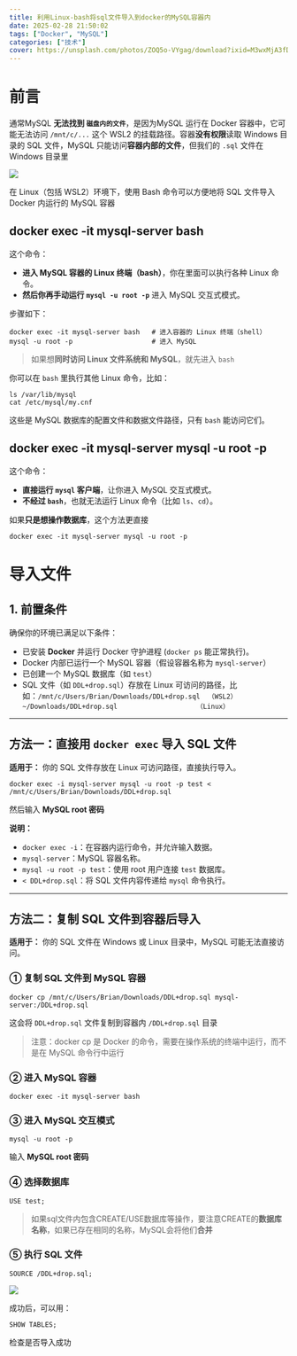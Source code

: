 ```yaml
---
title: 利用Linux-bash将sql文件导入到docker的MySQL容器内
date: 2025-02-28 21:50:02
tags: ["Docker", "MySQL"]
categories: ["技术"]
cover: https://unsplash.com/photos/ZOQ5o-VYgag/download?ixid=M3wxMjA3fDB8MXxzZWFyY2h8MXx8bXlzcWx8ZW58MHx8fHwxNzQwNzY0MjE3fDA&force=true&fm=jpg
---
```


# 前言
通常MySQL **无法找到 `磁盘内的文件`**，是因为MySQL 运行在 Docker 容器中，它可能无法访问 `/mnt/c/...` 这个 WSL2 的挂载路径。容器**没有权限**读取 Windows 目录的 SQL 文件，MySQL 只能访问**容器内部的文件**，但我们的 `.sql` 文件在 Windows 目录里

![](https://ghfast.top/https://raw.githubusercontent.com/Brian510000/pic_bed/main/web-site/20250228222304974.png)

在 Linux（包括 WSL2）环境下，使用 Bash 命令可以方便地将 SQL 文件导入 Docker 内运行的 MySQL 容器


## docker exec -it mysql-server bash

这个命令：

-   **进入 MySQL 容器的 Linux 终端（bash）**，你在里面可以执行各种 Linux 命令。
-   **然后你再手动运行 `mysql -u root -p`** 进入 MySQL 交互式模式。

步骤如下：

```
docker exec -it mysql-server bash   # 进入容器的 Linux 终端（shell）
mysql -u root -p                    # 进入 MySQL
```
>如果想**同时访问 Linux 文件系统和 MySQL**，就先进入 `bash`

你可以在 `bash` 里执行其他 Linux 命令，比如：

```
ls /var/lib/mysql
cat /etc/mysql/my.cnf
```
这些是 MySQL 数据库的配置文件和数据文件路径，只有 `bash` 能访问它们。

## docker exec -it mysql-server mysql -u root -p

这个命令：

-   **直接运行 `mysql` 客户端**，让你进入 MySQL 交互式模式。
-   **不经过 `bash`**，也就无法运行 Linux 命令（比如 `ls`、`cd`）。

如果**只是想操作数据库**，这个方法更直接
```
docker exec -it mysql-server mysql -u root -p
```

# 导入文件

## **1. 前置条件**

确保你的环境已满足以下条件：

-   已安装 **Docker** 并运行 Docker 守护进程 (`docker ps` 能正常执行)。
-   Docker 内部已运行一个 MySQL 容器（假设容器名称为 `mysql-server`）
-   已创建一个 MySQL 数据库（如 `test`）
-   SQL 文件（如 `DDL+drop.sql`）存放在 Linux 可访问的路径，比如：`/mnt/c/Users/Brian/Downloads/DDL+drop.sql  （WSL2） ~/Downloads/DDL+drop.sql                    （Linux）`
    

----------

## **方法一：直接用 `docker exec` 导入 SQL 文件**

**适用于：** 你的 SQL 文件存放在 Linux 可访问路径，直接执行导入。
```
docker exec -i mysql-server mysql -u root -p test < /mnt/c/Users/Brian/Downloads/DDL+drop.sql
```
然后输入 **MySQL root 密码**

**说明：**

-   `docker exec -i`：在容器内运行命令，并允许输入数据。
-   `mysql-server`：MySQL 容器名称。
-   `mysql -u root -p test`：使用 root 用户连接 `test` 数据库。
-   `< DDL+drop.sql`：将 SQL 文件内容传递给 `mysql` 命令执行。

----------

## **方法二：复制 SQL 文件到容器后导入**

**适用于：** 你的 SQL 文件在 Windows 或 Linux 目录中，MySQL 可能无法直接访问。

### **① 复制 SQL 文件到 MySQL 容器**



```
docker cp /mnt/c/Users/Brian/Downloads/DDL+drop.sql mysql-server:/DDL+drop.sql
```
这会将 `DDL+drop.sql` 文件复制到容器内 `/DDL+drop.sql` 目录
> 注意：docker cp 是 Docker 的命令，需要在操作系统的终端中运行，而不是在 MySQL 命令行中运行
### **② 进入 MySQL 容器**

```
docker exec -it mysql-server bash
```
### **③ 进入 MySQL 交互模式**

```
mysql -u root -p
```
输入 **MySQL root 密码**

### **④ 选择数据库**

```
USE test;
```
>如果sql文件内包含CREATE/USE数据库等操作，要注意CREATE的**数据库名称**，如果已存在相同的名称，MySQL会将他们**合并**
### **⑤ 执行 SQL 文件**

```
SOURCE /DDL+drop.sql;
```
![](https://ghfast.top/https://raw.githubusercontent.com/Brian510000/pic_bed/main/web-site/20250228221627713.png)


成功后，可以用：
```
SHOW TABLES;
```
检查是否导入成功

